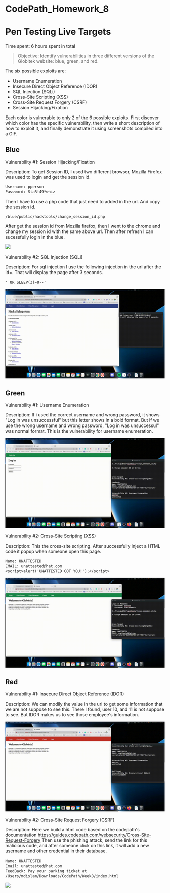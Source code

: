 # CodePath_Homework_8

# Pen Testing Live Targets

Time spent: 6 hours spent in total

> Objective: Identify vulnerabilities in three different versions of the Globitek website: blue, green, and red.

The six possible exploits are:

* Username Enumeration
* Insecure Direct Object Reference (IDOR)
* SQL Injection (SQLi)
* Cross-Site Scripting (XSS)
* Cross-Site Request Forgery (CSRF)
* Session Hijacking/Fixation

Each color is vulnerable to only 2 of the 6 possible exploits. First discover which color has the specific vulnerability, then write a short description of how to exploit it, and finally demonstrate it using screenshots compiled into a GIF.

## Blue

Vulnerability #1: Session Hijacking/Fixation

Description: To get Session ID, I used two different browser, Mozilla Firefox was used to login and get the session id. 
```
Username: pperson
Password: StaR!49*whiz
 ```

Then I have to use a php code that just need to added in the url. And copy the session id.
```
/blue/public/hacktools/change_session_id.php
```
After get the session id from Mozilla firefox, then I went to the chrome and change my session id with the same above url. Then after refresh I can sucessfully login in the blue.

<img src="blue-vuln1.gif">


Vulnerability #2: SQL Injection (SQLi)

Description: For sql injection I use the following injection in the url after the id=. That will display the page after 3 seconds. 
```
' OR SLEEP(3)=0--'
```


<img src="blue-vuln2.gif">


## Green

Vulnerability #1: Username Enumeration

Description: If i used the correct username and wrong password, it shows "Log in was unsuccessful" but this letter shows in a bold format.
But if we use the wrong username and wrong password, "Log in was unsuccessul" was normal format. This is the vulnerability for username enumeration. 

<img src="green-vuln1.gif">


Vulnerability #2: Cross-Site Scripting (XSS)

Description: This the cross-site scripting. After successfully inject a HTML code it popup when someone open this page. 
```
Name: UNATTESTED
EMAIL: unattested@hat.com
<script>alert('UNATTESTED GOT YOU!');</script>
```


<img src="green-vuln2.gif">

## Red

Vulnerability #1: Insecure Direct Object Reference (IDOR)

Description: We can modily the value in the url to get some information that we are not suppose to see this. There I found, user 10, and 11 is not suppose to see. But IDOR makes us to see those employee's information. 

<img src="red-vuln1.gif">


Vulnerability #2: Cross-Site Request Forgery (CSRF)

Description: Here we build a html code based on the codepath's documentation https://guides.codepath.com/websecurity/Cross-Site-Request-Forgery 
Then use the phishing attack, send the link for this malicious code, and after someone click on this link, it will add a new username and other credential in their database. 
```
Name: UNATTESTED
Email: unattested@hat.com
FeedBack: Pay your parking ticket at 
/Users/mdislam/Downloads/CodePath/Week8/index.html
```


<img src="red-vuln2.gif">
